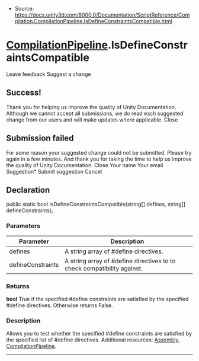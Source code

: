 * Source: https://docs.unity3d.com/6000.0/Documentation/ScriptReference/Compilation.CompilationPipeline.IsDefineConstraintsCompatible.html

#  [CompilationPipeline](https://docs.unity3d.com/6000.0/Documentation/ScriptReference/Compilation.CompilationPipeline.html).IsDefineConstraintsCompatible
Leave feedback
Suggest a change
## Success!
Thank you for helping us improve the quality of Unity Documentation. Although we cannot accept all submissions, we do read each suggested change from our users and will make updates where applicable.
Close
## Submission failed
For some reason your suggested change could not be submitted. Please <a>try again</a> in a few minutes. And thank you for taking the time to help us improve the quality of Unity Documentation.
Close
Your name Your email Suggestion* Submit suggestion
Cancel
## Declaration
public static bool IsDefineConstraintsCompatible(string[] defines, string[] defineConstraints); 
### Parameters
Parameter | Description  
---|---  
defines | A string array of #define directives.  
defineConstraints | A string array of #define directives to to check compatibility against.  
### Returns
**bool** True if the specified #define constraints are satisfied by the specified #define directives. Otherwise returns False. 
### Description
Allows you to test whether the specified #define constraints are satisfied by the specified list of #define directives.
Additional resources: [Assembly](https://docs.unity3d.com/6000.0/Documentation/ScriptReference/Compilation.Assembly.html), [CompilationPipeline](https://docs.unity3d.com/6000.0/Documentation/ScriptReference/Compilation.CompilationPipeline.html).
* * *
